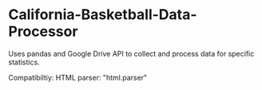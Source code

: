 # California-Basketball-Data-Processor
Uses pandas and Google Drive API to collect and process data for specific statistics.




Compatibiltiy: 
HTML parser: "html.parser"